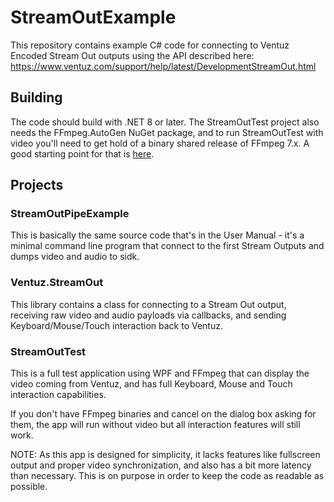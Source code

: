# StreamOutExample

This repository contains example C# code for connecting to Ventuz Encoded Stream Out outputs using the API described here: https://www.ventuz.com/support/help/latest/DevelopmentStreamOut.html

## Building 

The code should build with .NET 8 or later. The StreamOutTest project also needs the FFmpeg.AutoGen NuGet package, and to run StreamOutTest with video you'll need to get hold of a binary shared release of FFmpeg 7.x. A good starting point for that is [here](https://www.ffmpeg.org/download.html#build-windows).

## Projects

### StreamOutPipeExample

This is basically the same source code that's in the User Manual - it's a minimal command line program that connect to the first Stream Outputs and dumps video and audio to sidk.

### Ventuz.StreamOut

This library contains a class for connecting to a Stream Out output, receiving raw video and audio payloads via callbacks, and sending Keyboard/Mouse/Touch interaction back to Ventuz.

### StreamOutTest 

This is a full test application using WPF and FFmpeg that can display the video coming from Ventuz, and has full Keyboard, Mouse and Touch interaction capabilities.

If you don't have FFmpeg binaries and cancel on the dialog box asking for them, the app will run without video but all interaction features will still work.

NOTE: As this app is designed for simplicity, it lacks features like fullscreen output and proper video synchronization, and also has a bit more latency than necessary. This is on purpose in order to keep the code as readable as possible.
